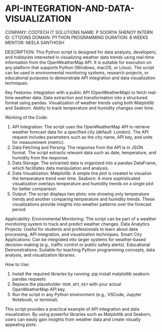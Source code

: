 # API-INTEGRATION-AND-DATA-VISUALIZATION

CONPANY: CODTECH IT SOLUTIONS
NAME: P SOORYA SHENOY
INTERN ID: CT12ONS
DOMAIN: PYTHON PROGRAMMING
DURATION: 8 WEEKS
MENTOR: NEELA SANTHOSH

DESCRIPTION:
This Python script is designed for data analysts, developers, and hobbyists interested in visualizing weather data trends using real-time information from the OpenWeatherMap API. It is suitable for execution on any platform that supports Python (Windows, macOS, or Linux). The script can be used in environmental monitoring systems, research projects, or educational purposes to demonstrate API integration and data visualization techniques.

Key Features:
Integration with a public API (OpenWeatherMap) to fetch real-time weather data.
Data extraction and transformation into a structured format using pandas.
Visualization of weather trends using both Matplotlib and Seaborn.
Ability to track temperature and humidity changes over time.

Working of the Code:
1. API Integration:
The script uses the OpenWeatherMap API to retrieve weather forecast data for a specified city (default: London). The API request includes parameters such as the city name, API key, and units for measurement (metric).
2. Data Fetching and Parsing:
The response from the API is in JSON format. The script extracts relevant data such as date, temperature, and humidity from the response.
3. Data Storage:
The extracted data is organized into a pandas DataFrame, which facilitates data manipulation and analysis.
4. Data Visualization:
Matplotlib: A simple line plot is created to visualize the temperature trend over time.
Seaborn: A more sophisticated visualization overlays temperature and humidity trends on a single plot for better comparison.
5. Output:
The script displays two plots: one showing only temperature trends and another comparing temperature and humidity trends. These visualizations provide insights into weather patterns over the forecast period.

Applicability:
Environmental Monitoring: The script can be part of a weather monitoring system to track and predict weather changes.
Data Analytics Projects: Useful for students and professionals to learn about data processing, API integration, and visualization techniques.
Smart City Applications: Can be integrated into larger systems for weather-based decision-making (e.g., traffic control or public safety alerts).
Educational Demonstrations: Suitable for teaching Python programming concepts, data analysis, and visualization libraries.

 How to Use:
1. Install the required libraries by running:
      pip install matplotlib seaborn pandas requests
2. Replace the placeholder `YOUR_API_KEY` with your actual OpenWeatherMap API key.
3. Run the script in any Python environment (e.g., VSCode, Jupyter Notebook, or terminal).

This script provides a practical example of API integration and data visualization. By using powerful libraries such as Matplotlib and Seaborn, users can easily gain insights from weather data and create visually appealing plots.


